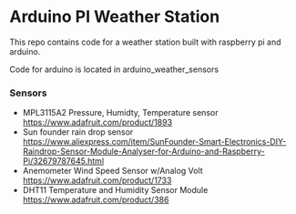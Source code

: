 # Arduino PI Weather Station
This repo contains code for a weather station built with raspberry pi and arduino.

Code for arduino is located in arduino_weather_sensors

### Sensors
* MPL3115A2 Pressure, Humidty, Temperature sensor https://www.adafruit.com/product/1893
* Sun founder rain drop sensor https://www.aliexpress.com/item/SunFounder-Smart-Electronics-DIY-Raindrop-Sensor-Module-Analyser-for-Arduino-and-Raspberry-Pi/32679787645.html
* Anemometer Wind Speed Sensor w/Analog Volt https://www.adafruit.com/product/1733
* DHT11 Temperature and Humidity Sensor Module https://www.adafruit.com/product/386
